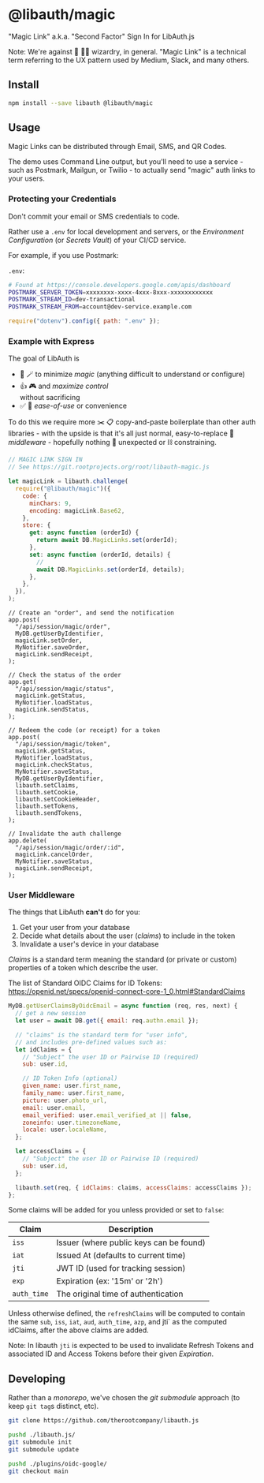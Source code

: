 # @libauth/magic

"Magic Link" a.k.a. "Second Factor" Sign In for LibAuth.js

Note: We're against 🚫 🧙‍♂️ wizardry, in general. "Magic Link" is a technical term
referring to the UX pattern used by Medium, Slack, and many others.

## Install

```bash
npm install --save libauth @libauth/magic
```

## Usage

Magic Links can be distributed through Email, SMS, and QR Codes.

The demo uses Command Line output, but you'll need to use a service - such as
Postmark, Mailgun, or Twilio - to actually send "magic" auth links to your
users.

### Protecting your Credentials

Don't commit your email or SMS credentials to code.

Rather use a `.env` for local development and servers, or the _Environment
Configuration_ (or _Secrets Vault_) of your CI/CD service.

For example, if you use Postmark:

`.env`:

```bash
# Found at https://console.developers.google.com/apis/dashboard
POSTMARK_SERVER_TOKEN=xxxxxxxx-xxxx-4xxx-8xxx-xxxxxxxxxxxx
POSTMARK_STREAM_ID=dev-transactional
POSTMARK_STREAM_FROM=account@dev-service.example.com
```

```js
require("dotenv").config({ path: ".env" });
```

### Example with Express

The goal of LibAuth is

- 🚫 🪄 to minimize _magic_ (anything difficult to understand or configure)
- 👍 🎮 and _maximize control_ \
  without sacrificing
- ✅ 🏪 _ease-of-use_ or convenience

To do this we require more ✂️ 📋 copy-and-paste boilerplate than other auth
libraries - with the upside is that it's all just normal, easy-to-replace 🥞
_middleware_ - hopefully nothing 🤔 unexpected or ⛓ constraining.

```js
// MAGIC LINK SIGN IN
// See https://git.rootprojects.org/root/libauth-magic.js

let magicLink = libauth.challenge(
  require("@libauth/magic")({
    code: {
      minChars: 9,
      encoding: magicLink.Base62,
    },
    store: {
      get: async function (orderId) {
        return await DB.MagicLinks.set(orderId);
      },
      set: async function (orderId, details) {
        //
        await DB.MagicLinks.set(orderId, details);
      },
    },
  }),
);
```

```
// Create an "order", and send the notification
app.post(
  "/api/session/magic/order",
  MyDB.getUserByIdentifier,
  magicLink.setOrder,
  MyNotifier.saveOrder,
  magicLink.sendReceipt,
);

// Check the status of the order
app.get(
  "/api/session/magic/status",
  magicLink.getStatus,
  MyNotifier.loadStatus,
  magicLink.sendStatus,
);

// Redeem the code (or receipt) for a token
app.post(
  "/api/session/magic/token",
  magicLink.getStatus,
  MyNotifier.loadStatus,
  magicLink.checkStatus,
  MyNotifier.saveStatus,
  MyDB.getUserByIdentifier,
  libauth.setClaims,
  libauth.setCookie,
  libauth.setCookieHeader,
  libauth.setTokens,
  libauth.sendTokens,
);

// Invalidate the auth challenge
app.delete(
  "/api/session/magic/order/:id",
  magicLink.cancelOrder,
  MyNotifier.saveStatus,
  magicLink.sendReceipt,
);
```

### User Middleware

The things that LibAuth **can't** do for you:

1. Get your user from your database
2. Decide what details about the user (_claims_) to include in the token
3. Invalidate a user's device in your database

_Claims_ is a standard term meaning the standard (or private or custom)
properties of a token which describe the user.

The list of Standard OIDC Claims for ID Tokens:
<https://openid.net/specs/openid-connect-core-1_0.html#StandardClaims>

```js
MyDB.getUserClaimsByOidcEmail = async function (req, res, next) {
  // get a new session
  let user = await DB.get({ email: req.authn.email });

  // "claims" is the standard term for "user info",
  // and includes pre-defined values such as:
  let idClaims = {
    // "Subject" the user ID or Pairwise ID (required)
    sub: user.id,

    // ID Token Info (optional)
    given_name: user.first_name,
    family_name: user.first_name,
    picture: user.photo_url,
    email: user.email,
    email_verified: user.email_verified_at || false,
    zoneinfo: user.timezoneName,
    locale: user.localeName,
  };

  let accessClaims = {
    // "Subject" the user ID or Pairwise ID (required)
    sub: user.id,
  };

  libauth.set(req, { idClaims: claims, accessClaims: accessClaims });
};
```

Some claims will be added for you unless provided or set to `false`:

| Claim       | Description                             |
| ----------- | --------------------------------------- |
| `iss`       | Issuer (where public keys can be found) |
| `iat`       | Issued At (defaults to current time)    |
| `jti`       | JWT ID (used for tracking session)      |
| `exp`       | Expiration (ex: '15m' or '2h')          |
| `auth_time` | The original time of authentication     |

Unless otherwise defined, the `refreshClaims` will be computed to contain the
same `sub`, `iss`, `iat`, `aud`, `auth_time`, `azp`, and jti` as the computed
idClaims, after the above claims are added.

Note: In libauth `jti` is expected to be used to invalidate Refresh Tokens and
associated ID and Access Tokens before their given _Expiration_.

## Developing

Rather than a _monorepo_, we've chosen the _git submodule_ approach (to keep
`git tag`s distinct, etc).

```bash
git clone https://github.com/therootcompany/libauth.js
```

```bash
pushd ./libauth.js/
git submodule init
git submodule update
```

```bash
pushd ./plugins/oidc-google/
git checkout main
```
